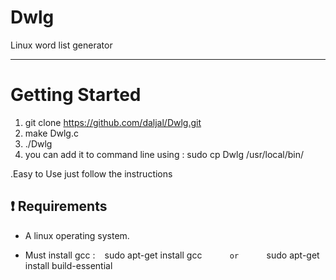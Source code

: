 # Dwlg
Linux word list generator
__________________________________________________________________________________

# Getting Started

   1. git clone https://github.com/daljal/Dwlg.git
   2. make Dwlg.c
   3. ./Dwlg
   4. you can add it to command line using : sudo cp Dwlg /usr/local/bin/
   
   .Easy to Use just follow the instructions

##  :heavy_exclamation_mark: Requirements

- A linux operating system.

- Must install gcc :  ``` ```   sudo apt-get install gcc 
 ``` ``` ``` ``` ``` ``` ```  or 
  ``` ``` ``` ``` ``` ``` ```  sudo apt-get install build-essential

